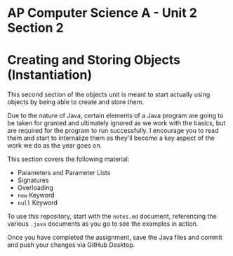 # AP Computer Science A - Unit 2 Section 2

# Creating and Storing Objects (Instantiation)

This second section of the objects unit is meant to start actually using objects by being able to create and store them.

Due to the nature of Java, certain elements of a Java program are going to be taken for granted and ultimately ignored as we work with the basics, but are required for the program to run successfully. I encourage you to read them and start to internalize them as they'll become a key aspect of the work we do as the year goes on.

This section covers the following material:

- Parameters and Parameter Lists
- Signatures
- Overloading
- `new` Keyword
- `null` Keyword

To use this repository, start with the `notes.md` document, referencing the various `.java` documents as you go to see the examples in action.

Once you have completed the assignment, save the Java files and commit and push your changes via GitHub Desktop.